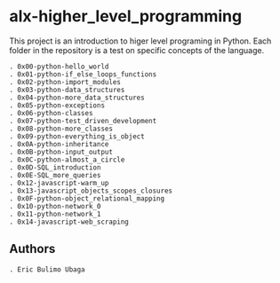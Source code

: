 # alx-higher_level_programming

This project is an introduction to higer level programing in Python.
Each folder in the repository is a test on specific concepts of the language.

	. 0x00-python-hello_world
	. 0x01-python-if_else_loops_functions
	. 0x02-python-import_modules
	. 0x03-python-data_structures
    . 0x04-python-more_data_structures
    . 0x05-python-exceptions
    . 0x06-python-classes
    . 0x07-python-test_driven_development
    . 0x08-python-more_classes
    . 0x09-python-everything_is_object
    . 0x0A-python-inheritance
    . 0x0B-python-input_output
    . 0x0C-python-almost_a_circle
    . 0x0D-SQL_introduction
    . 0x0E-SQL_more_queries
    . 0x12-javascript-warm_up
    . 0x13-javascript_objects_scopes_closures
    . 0x0F-python-object_relational_mapping
    . 0x10-python-network_0
    . 0x11-python-network_1
    . 0x14-javascript-web_scraping

## Authors

	. Eric Bulimo Ubaga

